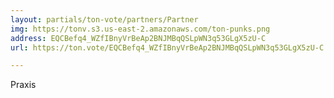 ```yaml
---
layout: partials/ton-vote/partners/Partner
img: https://tonv.s3.us-east-2.amazonaws.com/ton-punks.png
address: EQCBefq4_WZfIBnyVrBeAp2BNJMBqQSLpWN3q53GLgX5zU-C
url: https://ton.vote/EQCBefq4_WZfIBnyVrBeAp2BNJMBqQSLpWN3q53GLgX5zU-C

---
```


Praxis